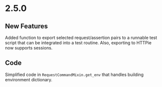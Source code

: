 # 2.5.0

## New Features

Added function to export selected request/assertion pairs to a runnable test script that can be integrated into a test routine. Also, exporting to HTTPie now supports sessions.

## Code

Simplified code in `RequestCommandMixin.get_env` that handles building environment dictionary.
